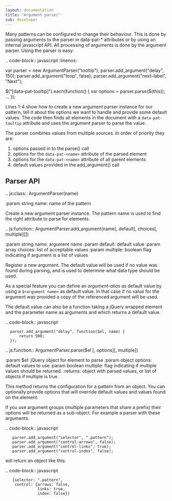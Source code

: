 ```yaml
---
layout: documentation
title: "Argument parser"
sub: developer
---
```


Many patterns can be configured to change their behaviour. This is done by
passing arguments to the parser in data-pat-* attributes or by using an
internal javascript API. All processing of arguments is done by the argument
parser.  Using the parser is easy:

.. code-block:: javascript
   :linenos:

   var parser = new ArgumentParser("tooltip");
   parser.add_argument("delay", 150);
   parser.add_argument("loop", false);
   parser.add_argument("next-label", "Next");

   $("[data-pat-tooltip]").each(function() {
       var options = parser.parse($(this));
       ...
   });

Lines 1-4 show how to create a new argument parser instance for our
pattern, tell it about the options we want to handle and provide some default
values. The code then finds all elements in the document with a
``data-pat-tooltip`` attribute and uses the argument parser to parse the value.

The parser combines values from multiple sources. In order of priority they are:

1. options passed in to the parse() call
2. options for the ``data-pat-<name>`` attribute of the parsed element
3. options for the ``data-pat-<name>`` attribute of all parent elements
4. default values provided in the add_argument() call


Parser API
-----------

.. js:class:: ArgumentParser(name)

   :param string name: name of the pattern

   Create a new argument parser instance. The pattern name is used to find the
   right attribute to parse for elements.


.. js:function:: ArgumentParser.add_argument(name[, default[, choices[, multiple]]])

   :param string name: argument name
   :param default: default value
   :param array choices: list of acceptable values
   :param multiple: boolean flag indicating if argument is a list of values

   Register a new argument. The default value will be used if no value was
   found during parsing, and is used to determine what data type should be
   used.

   As a special feature you can define an *argument-alias* as default value by
   using a ```$<argument name>``` as default value. In that case if no value
   for the argument was provided a copy of the referenced argument will be
   used.

   The default value can also be a function taking a jQuery wrapped element
   and the parameter name as arguments and which returns a default value.

   .. code-block:: javascript

      parser.add_argument("delay", function($el, name) {
          return 500;
      });


.. js:function:: ArgumentParser.parse($el [, options][, multiple])

   :param $el: jQuery object for element to parse
   :param object options: default values to use
   :param boolean multiple: flag indicating if multiple values should
     be returned.
   :returns: object with parsed values, or list of objects if multiple
     is true.

   This method returns the configuration for a pattern from an object. You can
   optionally provide options that will override default values and values
   found on the element.

   If you use argument groups (multiple parameters that share a prefix) their
   options will be returned as a sub-object. For example a parser with
   these arguments:

   .. code-block:: javascript

       parser.add_argument("selector", ".pattern");
       parser.add_argument("control-arrows", false);
       parser.add_argument("control-links", true);
       parser.add_argument("control-index", false);

   will return an object like this:

   .. code-block:: javascript

       {selector: ".pattern",
        control: {arrows: false,
                  links: true,
                  index: false}}
